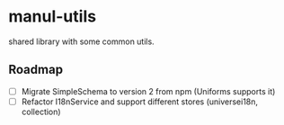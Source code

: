 # manul-utils

shared library with some common utils.


## Roadmap

- [ ] Migrate SimpleSchema to version 2 from npm (Uniforms supports it)
- [ ] Refactor I18nService and support different stores (universei18n, collection)
